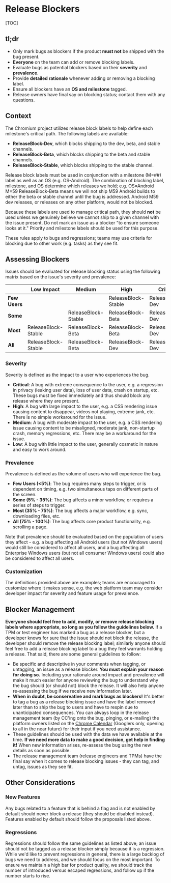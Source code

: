 # Release Blockers

[TOC]

## tl;dr

*   Only mark bugs as blockers if the product **must not** be shipped with the
    bug present.
*   **Everyone** on the team can add or remove blocking labels.
*   Evaluate bugs as potential blockers based on their **severity** and
    **prevalence**.
*   Provide **detailed rationale** whenever adding or removing a blocking label.
*   Ensure all blockers have an **OS and milestone** tagged.
*   Release owners have final say on blocking status; contact them with any
    questions.

## Context

The Chromium project utilizes release block labels to help define each
milestone's critical path.  The following labels are available:

*   **ReleaseBlock-Dev**, which blocks shipping to the dev, beta, and stable
    channels.
*   **ReleaseBlock-Beta**, which blocks shipping to the beta and stable
    channels.
*   **ReleaseBlock-Stable**, which blocks shipping to the stable channel.

Release block labels must be used in conjunction with a milestone (M=##) label
as well as an OS (e.g. OS-Android).  The combination of blocking label,
milestone, and OS determine which releases we hold; e.g. OS=Android M=59
ReleaseBlock-Beta means we will not ship M59 Android builds to either the beta
or stable channel until the bug is addressed. Android M59 dev releases, or
releases on any other platform, would not be blocked.

Because these labels are used to manage critical path, they should **not** be
used unless we genuinely believe we cannot ship to a given channel with the
issue present.  Do not mark an issue as a blocker "to ensure someone looks at
it."  Priority and milestone labels should be used for this purpose.

These rules apply to bugs and regressions; teams may use criteria for blocking
due to other work (e.g. tasks) as they see fit.

## Assessing Blockers

Issues should be evaluated for release blocking status using the following
matrix based on the issue's severity and prevalence:

|               | Low Impact          | Medium              | High                | Critical         |
|---------------|---------------------|---------------------|---------------------|------------------|
| **Few Users** |                     |                     | ReleaseBlock-Stable | ReleaseBlock-Dev |
| **Some**      |                     | ReleaseBlock-Stable | ReleaseBlock-Beta   | ReleaseBlock-Dev |
| **Most**      | ReleaseBlock-Stable | ReleaseBlock-Beta   | ReleaseBlock-Beta   | ReleaseBlock-Dev |
| **All**       | ReleaseBlock-Stable | ReleaseBlock-Beta   | ReleaseBlock-Dev    | ReleaseBlock-Dev |

### Severity

Severity is defined as the impact to a user who experiences the bug.

*   **Critical**: A bug with extreme consequence to the user, e.g. a regression
    in privacy (leaking user data), loss of user data, crash on startup, etc.
    These bugs must be fixed immediately and thus should block any release where
    they are present.
*   **High**: A bug with large impact to the user, e.g. a CSS rendering issue
    causing content to disappear, videos not playing, extreme jank, etc.  There
    is no simple workaround for the issue.
*   **Medium**: A bug with moderate impact to the user, e.g. a CSS rendering
    issue causing content to be misaligned, moderate jank, non-startup crash,
    memory regressions, etc. There may be a workaround for the issue.
*   **Low**: A bug with little impact to the user, generally cosmetic in nature
    and easy to work around.

### Prevalence

Prevalence is defined as the volume of users who will experience the bug.
*   **Few Users (<5%)**: The bug requires many steps to trigger, or is dependent
    on timing, e.g. two simultaneous taps on different parts of the screen.
*   **Some (5% - 35%)**: The bug affects a minor workflow, or requires a series
    of steps to trigger.
*   **Most (35% - 75%)**: The bug affects a major workflow, e.g. sync,
    downloading files, etc.
*   **All (75% - 100%)**: The bug affects core product functionality, e.g.
    scrolling a page.

Note that prevalence should be evaluated based on the population of users they
affect - e.g. a bug affecting all Android users (but not Windows users)
would still be considered to affect all users, and a bug affecting all
Enterprise Windows users (but not all consumer Windows users) could also be
considered to affect all users.

### Customization

The definitions provided above are examples; teams are encouraged to customize
where it makes sense, e.g. the web platform team may consider developer impact
for severity and feature usage for prevalence.

## Blocker Management

**Everyone should feel free to add, modify, or remove release blocking labels
where appropriate, so long as you follow the guidelines below.**  If a TPM or
test engineer has marked a bug as a release blocker, but a developer knows for
sure that the issue should not block the release, the developer should remove
the release blocking label; similarly anyone should feel free to add a release
blocking label to a bug they feel warrants holding a release.  That said, there
are some general guidelines to follow:

*   Be specific and descriptive in your comments when tagging, or untagging, an
    issue as a release blocker.  **You must explain your reason for doing so.**
    Including your rationale around impact and prevalence will make it much
    easier for anyone reviewing the bug to understand why the bug should (or
    should not) block the release.  It will also help anyone re-assessing the
    bug if we receive new information later.
*   **When in doubt, be conservative and mark bugs as blockers!**  It's better
    to tag a bug as a release blocking issue and have the label removed later
    than to ship the bug to users and have to respin due to unanticipated
    consequences. You can always loop in the release management team (by CC'ing
    onto the bug, pinging, or e-mailing) the platform owners listed on the
    [Chrome Calendar](https://chromepmo.appspot.com/calendar) (Googlers only,
    opening to all in the near future) for their input if you need assistance.
*   These guidelines should be used with the data we have available at the time.
    **If we need more data to make a good decision, get help in finding it!**
    When new information arises, re-assess the bug using the new details as soon
    as possible.
*   The release management team (release engineers and TPMs) have the final say
    when it comes to release blocking issues - they can tag, and untag, issues
    as they see fit.

## Other Considerations

### New Features

Any bugs related to a feature that is behind a flag and is not enabled by
default should never block a release (they should be disabled instead).
Features enabled by default should follow the proposals listed above.

### Regressions

Regressions should follow the same guidelines as listed above; an issue should
not be tagged as a release blocker simply because it is a regression.  While
we'd like to prevent regressions in general, there is a large backlog of bugs we
need to address, and we should focus on the most important.  To ensure we
maintain a high bar for product quality, we should track the number of
introduced versus escaped regressions, and follow up if the number starts to
rise.
